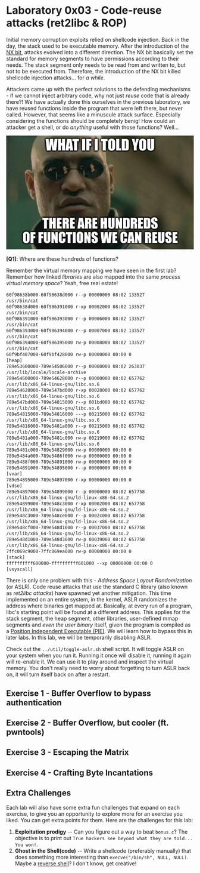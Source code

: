 # Laboratory 0x03 - Code-reuse attacks (ret2libc & ROP)

Initial memory corruption exploits relied on shellcode injection. Back in the day, the stack used to be executable memory. After the introduction of the [NX bit](https://en.wikipedia.org/wiki/NX_bit), attacks evolved into a different direction. The NX bit basically set the standard for memory segments to have permissions according to their needs. The stack segment only needs to be read from and written to, but not to be executed from. Therefore, the introduction of the NX bit killed shellcode injection attacks... for *a while*.

Attackers came up with the perfect solutions to the defending mechanisms - if we cannot inject arbitrary code, why not just *reuse* code that is already there?! We have actually done this ourselves in the previous laboratory, we have reused functions inside the program that were left there, but never called. However, that seems like a minuscule attack surface. Especially considering the functions should be completely benig! How could an attacker get a shell, or do *anything* useful with those functions? Well...

![What if I told you...](../img/morpheus.png)

**[Q1]**: Where are these hundreds of functions?

Remember the virtual memory mapping we have seen in the first lab? Remember how linked *libraries* are also mapped into the same *process virtual memory space*? Yeah, free real estate!

```
60f98638b000-60f98638d000 r--p 00000000 08:02 133527                     /usr/bin/cat
60f98638d000-60f986391000 r-xp 00002000 08:02 133527                     /usr/bin/cat
60f986391000-60f986393000 r--p 00006000 08:02 133527                     /usr/bin/cat
60f986393000-60f986394000 r--p 00007000 08:02 133527                     /usr/bin/cat
60f986394000-60f986395000 rw-p 00008000 08:02 133527                     /usr/bin/cat
60f9bf407000-60f9bf428000 rw-p 00000000 00:00 0                          [heap]
789e53600000-789e54506000 r--p 00000000 08:02 263037                     /usr/lib/locale/locale-archive
789e54600000-789e54628000 r--p 00000000 08:02 657762                     /usr/lib/x86_64-linux-gnu/libc.so.6
789e54628000-789e547bd000 r-xp 00028000 08:02 657762                     /usr/lib/x86_64-linux-gnu/libc.so.6
789e547bd000-789e54815000 r--p 001bd000 08:02 657762                     /usr/lib/x86_64-linux-gnu/libc.so.6
789e54815000-789e54816000 ---p 00215000 08:02 657762                     /usr/lib/x86_64-linux-gnu/libc.so.6
789e54816000-789e5481a000 r--p 00215000 08:02 657762                     /usr/lib/x86_64-linux-gnu/libc.so.6
789e5481a000-789e5481c000 rw-p 00219000 08:02 657762                     /usr/lib/x86_64-linux-gnu/libc.so.6
789e5481c000-789e54829000 rw-p 00000000 00:00 0 
789e5484a000-789e5486f000 rw-p 00000000 00:00 0 
789e5488f000-789e54891000 rw-p 00000000 00:00 0 
789e54891000-789e54895000 r--p 00000000 00:00 0                          [vvar]
789e54895000-789e54897000 r-xp 00000000 00:00 0                          [vdso]
789e54897000-789e54899000 r--p 00000000 08:02 657758                     /usr/lib/x86_64-linux-gnu/ld-linux-x86-64.so.2
789e54899000-789e548c3000 r-xp 00002000 08:02 657758                     /usr/lib/x86_64-linux-gnu/ld-linux-x86-64.so.2
789e548c3000-789e548ce000 r--p 0002c000 08:02 657758                     /usr/lib/x86_64-linux-gnu/ld-linux-x86-64.so.2
789e548cf000-789e548d1000 r--p 00037000 08:02 657758                     /usr/lib/x86_64-linux-gnu/ld-linux-x86-64.so.2
789e548d1000-789e548d3000 rw-p 00039000 08:02 657758                     /usr/lib/x86_64-linux-gnu/ld-linux-x86-64.so.2
7ffc069c9000-7ffc069ea000 rw-p 00000000 00:00 0                          [stack]
ffffffffff600000-ffffffffff601000 --xp 00000000 00:00 0                  [vsyscall]
```

There is only one problem with this - *Address Space Layout Randomization* (or ASLR). Code reuse attacks that use the standard C library (also known as *ret2libc attacks*) have spawned yet another mitigation. This time implemented on an entire system, in the kernel, ASLR randomizes the address where binaries get mapped at. Basically, at every run of a program, libc's starting point will be found at a different address. This applies for the stack segment, the heap segment, other libraries, user-defined mmap segments and *even the user binary* itself, given the program is compiled as a [Position Independent Executable (PIE)](https://en.wikipedia.org/wiki/Position-independent_code). We will learn how to bypass this in later labs. In this lab, we will be temporarily disabling ASLR.

Check out the `../util/toggle-aslr.sh` shell script. It will toggle ASLR on your system when you run it. Running it once will disable it, running it again will re-enable it. We can use it to play around and inspect the virtual memory. You don't really need to worry about forgetting to turn ASLR back on, it will turn itself back on after a restart.

## Exercise 1 - Buffer Overflow to bypass authentication


## Exercise 2 - Buffer Overflow, but cooler (ft. pwntools)


## Exercise 3 - Escaping the Matrix


## Exercise 4 - Crafting Byte Incantations


## Extra Challenges

Each lab will also have some extra fun challenges that expand on each exercise, to give you an opportunity to explore more for an exercise you liked. You can get extra points for them. Here are the challenges for this lab:

1. **Exploitation prodigy** -- Can you figure out a way to beat `bonus.c`? The objective is to print out `True hackers see beyond what they are told... You won!`.
2. **Ghost in the Shell(code)** -- Write a shellcode (preferably manually) that does something more interesting than `execve("/bin/sh", NULL, NULL)`. Maybe a [reverse shell](https://www.acunetix.com/blog/web-security-zone/what-is-reverse-shell/)? I don't know, get creative!
